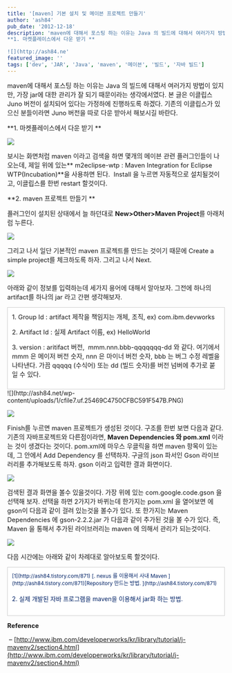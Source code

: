 ```yaml
---
title: '[maven] 기본 설치 및 메이븐 프로젝트 만들기'
author: 'ash84'
pub_date: '2012-12-18'
description: 'maven에 대해서 포스팅 하는 이유는 Java 의 빌드에 대해서 여러가지 방법이 있지만, 가장 jar에 대한 관리가 잘 되기 때문이라는 생각에서였다. 본 글은 이클립스 Juno 버전이 설치되어 있다는 가정하에 진행하도록 하겠다. 기존의 이클립스가 있으신 분들이라면 Juno 버전을 따로 다운 받아서 해보시길 바란다. 
**1. 마켓플레이스에서 다운 받기 **

![](http://ash84.ne'
featured_image: ''
tags: ['dev', 'JAR', 'Java', 'maven', '메이븐', '빌드', '자바 빌드']
---
```



<span style="font-size: 11pt;">maven에 대해서 포스팅 하는 이유는 Java 의 빌드에 대해서 여러가지 방법이 있지만, 가장 jar에 대한 관리가 잘 되기 때문이라는 생각에서였다. 본 글은 이클립스 Juno 버전이 설치되어 있다는 가정하에 진행하도록 하겠다. 기존의 이클립스가 있으신 분들이라면 Juno 버전을 따로 다운 받아서 해보시길 바란다. </span>

<span style="font-size: 11pt;">**1. 마켓플레이스에서 다운 받기 **</span>

![](http://ash84.net/wp-content/uploads/1/cfile27.uf.03666E5050CFBA4D05EE1B.PNG)

<span style="font-size: 11pt;">보시는 화면처럼 maven 이라고 검색을 하면 몇개의 메이븐 관련 플러그인들이 나오는데, 제일 위에 있는** m2eclipse-wtp : Maven Integration for Eclipse WTP(Incubation)**을 사용하면 된다.  Install 을 누르면 자동적으로 설치될것이고, 이클립스를 한번 restart 할것이다. </span>

<span style="font-size: 11pt;">**2. maven 프로젝트 만들기 **</span>

<span style="font-size: 11pt;">플러그인이 설치된 상태에서 늘 하던대로 **New>Other>Maven Project**를 아래처럼 누른다. </span>

![](http://ash84.net/wp-content/uploads/1/cfile7.uf.0230BF4E50CFBBD111EF09.PNG)

<span style="font-size: 11pt;">그리고 나서 일단 기본적인 maven 프로젝트를 만드는 것이기 때문에 Create a simple project를 체크하도록 하자. 그리고 나서 Next. </span>

![](http://ash84.net/wp-content/uploads/1/cfile2.uf.2228804B50CFBBEF1DACFB.PNG)

<span style="font-size: 11pt;">아래와 같이 정보를 입력하는데 세가지 용어에 대해서 알아보자. 그전에 하나의 artifact를 하나의 jar 라고 간편 생각해보자. </span>

<div class="txc-textbox" style="border: 1px solid rgb(203, 203, 203); background-color: rgb(255, 255, 255); padding: 10px;"><span style="font-size: 11pt;">1. Group Id : artifact 제작을 책임지는 개체, 조직, ex) com.ibm.devworks</span>

<span style="font-size: 11pt;">2. Artifact Id : 실제 Artifact 이름, ex) HelloWorld</span>

<span style="font-size: 11pt;">3. version : aritifact 버전,  mmm.nnn.bbb-qqqqqqq-dd 와 같다. 여기에서 mmm 은 메이저 버전 숫자, nnn 은 마이너 버전 숫자, bbb 는 버그 수정 레벨을 나타낸다. 가끔 qqqqq (수식어) 또는 dd (빌드 숫자)를 버전 넘버에 추가로 붙일 수 있다.</span>

</div>![](http://ash84.net/wp-content/uploads/1/cfile7.uf.25469C4750CFBC591F547B.PNG)

![](http://ash84.net/wp-content/uploads/1/cfile9.uf.20668A4D50CFBE971E8856.jpg)

<span style="font-size: 11pt;">Finish를 누르면 maven 프로젝트가 생성된 것이다. 구조를 한번 보면 다음과 같다. 기존의 자바프로젝트와 다른점이라면, **Maven Dependencies 와 pom.xml** 이라는 것이 생겼다는 것이다. pom.xml에 마우스 우클릭을 하면 maven 항목이 있는데, 그 안에서 Add Dependency 를 선택하자. 구글의 json 파서인 Gson 라이브러리를 추가해보도록 하자. gson 이라고 입력한 결과 화면이다. </span>

![](http://ash84.net/wp-content/uploads/1/cfile22.uf.2122AD4850CFBF402D2B28.PNG)

<span style="font-size: 11pt;">검색된 결과 화면을 볼수 있을것이다. 가장 위에 있는 com.google.code.gson 을 선택해 보자. 선택을 하면 2가지가 바뀌는데 한가지는 pom.xml 을 열어보면 <dependency> 에 gson이 다음과 같이 걸려 있는것을 볼수가 있다. 또 한가지는 Maven Dependencies 에 gson-2.2.2.jar 가 다음과 같이 추가된 것을 볼 수가 있다. 즉, Maven 을 통해서 추가된 라이브러리는 maven 에 의해서 관리가 되는것이다. </span>

<script src="https://gist.github.com/4324000.js"></script>

![](http://ash84.net/wp-content/uploads/1/cfile21.uf.247ECA4A50CFC0DB2BBAFC.jpg)

<span style="font-size: 11pt;">다음 시간에는 아래와 같이 차례대로 알아보도록 할것이다. </span>

<div class="txc-textbox" style="border: 1px solid rgb(203, 203, 203); background-color: rgb(255, 255, 255); padding: 10px;"><span style="font-size: 9pt; color: rgb(0, 34, 102);">[1](http://ash84.tistory.com/871) [. nexus 를 이용해서 사내 Maven ](http://ash84.tistory.com/871)</span><span style="font-size: 9pt;"><span style="color: rgb(0, 34, 102);">[Repository 만드는 방법. ](http://ash84.tistory.com/871)</span></span>

<span style="color: rgb(0, 34, 102); line-height: 29px;">2. 실제 개발된 자바 프로그램을 maven을 이용해서 jar화 하는 방법.</span>

</div><span style="font-size: 11pt;">  
</span>

<span style="font-size: 11pt;">**Reference**</span>

<span style="font-size: 11pt;"> – [http://www.ibm.com/developerworks/kr/library/tutorial/j-mavenv2/section4.html](http://www.ibm.com/developerworks/kr/library/tutorial/j-mavenv2/section4.html)</span>



